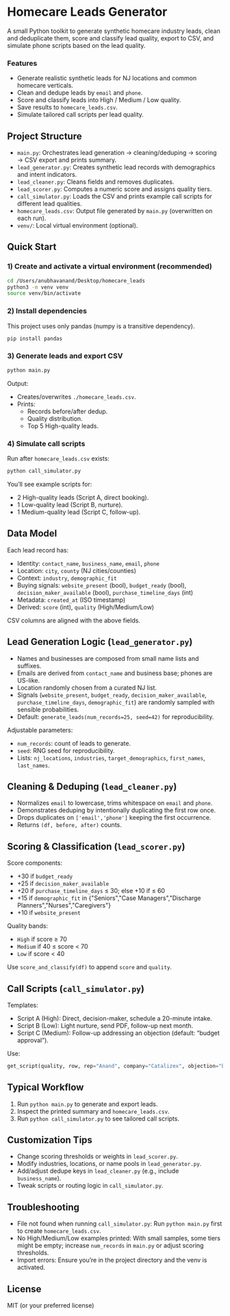 # Homecare Leads Generator

A small Python toolkit to generate synthetic homecare industry leads, clean and deduplicate them, score and classify lead quality, export to CSV, and simulate phone scripts based on the lead quality.

### Features
- Generate realistic synthetic leads for NJ locations and common homecare verticals.
- Clean and dedupe leads by `email` and `phone`.
- Score and classify leads into High / Medium / Low quality.
- Save results to `homecare_leads.csv`.
- Simulate tailored call scripts per lead quality.

## Project Structure
- `main.py`: Orchestrates lead generation → cleaning/deduping → scoring → CSV export and prints summary.
- `lead_generator.py`: Creates synthetic lead records with demographics and intent indicators.
- `lead_cleaner.py`: Cleans fields and removes duplicates.
- `lead_scorer.py`: Computes a numeric score and assigns quality tiers.
- `call_simulator.py`: Loads the CSV and prints example call scripts for different lead qualities.
- `homecare_leads.csv`: Output file generated by `main.py` (overwritten on each run).
- `venv/`: Local virtual environment (optional).

## Quick Start

### 1) Create and activate a virtual environment (recommended)
```bash
cd /Users/anubhavanand/Desktop/homecare_leads
python3 -m venv venv
source venv/bin/activate
```

### 2) Install dependencies
This project uses only pandas (numpy is a transitive dependency).
```bash
pip install pandas
```

### 3) Generate leads and export CSV
```bash
python main.py
```
Output:
- Creates/overwrites `./homecare_leads.csv`.
- Prints:
  - Records before/after dedup.
  - Quality distribution.
  - Top 5 High-quality leads.

### 4) Simulate call scripts
Run after `homecare_leads.csv` exists:
```bash
python call_simulator.py
```
You’ll see example scripts for:
- 2 High-quality leads (Script A, direct booking).
- 1 Low-quality lead (Script B, nurture).
- 1 Medium-quality lead (Script C, follow-up).

## Data Model

Each lead record has:
- Identity: `contact_name`, `business_name`, `email`, `phone`
- Location: `city`, `county` (NJ cities/counties)
- Context: `industry`, `demographic_fit`
- Buying signals: `website_present` (bool), `budget_ready` (bool), `decision_maker_available` (bool), `purchase_timeline_days` (int)
- Metadata: `created_at` (ISO timestamp)
- Derived: `score` (int), `quality` (High/Medium/Low)

CSV columns are aligned with the above fields.

## Lead Generation Logic (`lead_generator.py`)
- Names and businesses are composed from small name lists and suffixes.
- Emails are derived from `contact_name` and business base; phones are US-like.
- Location randomly chosen from a curated NJ list.
- Signals (`website_present`, `budget_ready`, `decision_maker_available`, `purchase_timeline_days`, `demographic_fit`) are randomly sampled with sensible probabilities.
- Default: `generate_leads(num_records=25, seed=42)` for reproducibility.

Adjustable parameters:
- `num_records`: count of leads to generate.
- `seed`: RNG seed for reproducibility.
- Lists: `nj_locations`, `industries`, `target_demographics`, `first_names`, `last_names`.

## Cleaning & Deduping (`lead_cleaner.py`)
- Normalizes `email` to lowercase, trims whitespace on `email` and `phone`.
- Demonstrates deduping by intentionally duplicating the first row once.
- Drops duplicates on `['email','phone']` keeping the first occurrence.
- Returns `(df, before, after)` counts.

## Scoring & Classification (`lead_scorer.py`)
Score components:
- +30 if `budget_ready`
- +25 if `decision_maker_available`
- +20 if `purchase_timeline_days` ≤ 30; else +10 if ≤ 60
- +15 if `demographic_fit` in {"Seniors","Case Managers","Discharge Planners","Nurses","Caregivers"}
- +10 if `website_present`

Quality bands:
- `High` if score ≥ 70
- `Medium` if 40 ≤ score < 70
- `Low` if score < 40

Use `score_and_classify(df)` to append `score` and `quality`.

## Call Scripts (`call_simulator.py`)
Templates:
- Script A (High): Direct, decision-maker, schedule a 20-minute intake.
- Script B (Low): Light nurture, send PDF, follow-up next month.
- Script C (Medium): Follow-up addressing an objection (default: “budget approval”).

Use:
```python
get_script(quality, row, rep="Anand", company="Catalizex", objection="budget approval")
```

## Typical Workflow
1) Run `python main.py` to generate and export leads.
2) Inspect the printed summary and `homecare_leads.csv`.
3) Run `python call_simulator.py` to see tailored call scripts.

## Customization Tips
- Change scoring thresholds or weights in `lead_scorer.py`.
- Modify industries, locations, or name pools in `lead_generator.py`.
- Add/adjust dedupe keys in `lead_cleaner.py` (e.g., include `business_name`).
- Tweak scripts or routing logic in `call_simulator.py`.

## Troubleshooting
- File not found when running `call_simulator.py`: Run `python main.py` first to create `homecare_leads.csv`.
- No High/Medium/Low examples printed: With small samples, some tiers might be empty; increase `num_records` in `main.py` or adjust scoring thresholds.
- Import errors: Ensure you’re in the project directory and the venv is activated.

## License
MIT (or your preferred license)